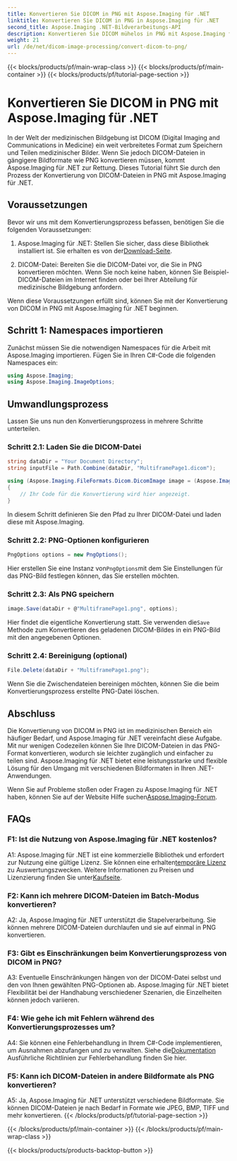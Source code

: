 ```yaml
---
title: Konvertieren Sie DICOM in PNG mit Aspose.Imaging für .NET
linktitle: Konvertieren Sie DICOM in PNG in Aspose.Imaging für .NET
second_title: Aspose.Imaging .NET-Bildverarbeitungs-API
description: Konvertieren Sie DICOM mühelos in PNG mit Aspose.Imaging für .NET. Optimieren Sie den Austausch medizinischer Bilder.
weight: 21
url: /de/net/dicom-image-processing/convert-dicom-to-png/
---
```


{{< blocks/products/pf/main-wrap-class >}}
{{< blocks/products/pf/main-container >}}
{{< blocks/products/pf/tutorial-page-section >}}

# Konvertieren Sie DICOM in PNG mit Aspose.Imaging für .NET

In der Welt der medizinischen Bildgebung ist DICOM (Digital Imaging and Communications in Medicine) ein weit verbreitetes Format zum Speichern und Teilen medizinischer Bilder. Wenn Sie jedoch DICOM-Dateien in gängigere Bildformate wie PNG konvertieren müssen, kommt Aspose.Imaging für .NET zur Rettung. Dieses Tutorial führt Sie durch den Prozess der Konvertierung von DICOM-Dateien in PNG mit Aspose.Imaging für .NET.

## Voraussetzungen

Bevor wir uns mit dem Konvertierungsprozess befassen, benötigen Sie die folgenden Voraussetzungen:

1.  Aspose.Imaging für .NET: Stellen Sie sicher, dass diese Bibliothek installiert ist. Sie erhalten es von der[Download-Seite](https://releases.aspose.com/imaging/net/).

2. DICOM-Datei: Bereiten Sie die DICOM-Datei vor, die Sie in PNG konvertieren möchten. Wenn Sie noch keine haben, können Sie Beispiel-DICOM-Dateien im Internet finden oder bei Ihrer Abteilung für medizinische Bildgebung anfordern.

Wenn diese Voraussetzungen erfüllt sind, können Sie mit der Konvertierung von DICOM in PNG mit Aspose.Imaging für .NET beginnen.

## Schritt 1: Namespaces importieren

Zunächst müssen Sie die notwendigen Namespaces für die Arbeit mit Aspose.Imaging importieren. Fügen Sie in Ihren C#-Code die folgenden Namespaces ein:

```csharp
using Aspose.Imaging;
using Aspose.Imaging.ImageOptions;
```

## Umwandlungsprozess

Lassen Sie uns nun den Konvertierungsprozess in mehrere Schritte unterteilen.

### Schritt 2.1: Laden Sie die DICOM-Datei

```csharp
string dataDir = "Your Document Directory";
string inputFile = Path.Combine(dataDir, "MultiframePage1.dicom");

using (Aspose.Imaging.FileFormats.Dicom.DicomImage image = (Aspose.Imaging.FileFormats.Dicom.DicomImage)Image.Load(inputFile))
{
    // Ihr Code für die Konvertierung wird hier angezeigt.
}
```

In diesem Schritt definieren Sie den Pfad zu Ihrer DICOM-Datei und laden diese mit Aspose.Imaging.

### Schritt 2.2: PNG-Optionen konfigurieren

```csharp
PngOptions options = new PngOptions();
```

 Hier erstellen Sie eine Instanz von`PngOptions`mit dem Sie Einstellungen für das PNG-Bild festlegen können, das Sie erstellen möchten.

### Schritt 2.3: Als PNG speichern

```csharp
image.Save(dataDir + @"MultiframePage1.png", options);
```

 Hier findet die eigentliche Konvertierung statt. Sie verwenden die`Save` Methode zum Konvertieren des geladenen DICOM-Bildes in ein PNG-Bild mit den angegebenen Optionen.

### Schritt 2.4: Bereinigung (optional)

```csharp
File.Delete(dataDir + "MultiframePage1.png");
```

Wenn Sie die Zwischendateien bereinigen möchten, können Sie die beim Konvertierungsprozess erstellte PNG-Datei löschen.

## Abschluss

Die Konvertierung von DICOM in PNG ist im medizinischen Bereich ein häufiger Bedarf, und Aspose.Imaging für .NET vereinfacht diese Aufgabe. Mit nur wenigen Codezeilen können Sie Ihre DICOM-Dateien in das PNG-Format konvertieren, wodurch sie leichter zugänglich und einfacher zu teilen sind. Aspose.Imaging für .NET bietet eine leistungsstarke und flexible Lösung für den Umgang mit verschiedenen Bildformaten in Ihren .NET-Anwendungen.

 Wenn Sie auf Probleme stoßen oder Fragen zu Aspose.Imaging für .NET haben, können Sie auf der Website Hilfe suchen[Aspose.Imaging-Forum](https://forum.aspose.com/).

## FAQs

### F1: Ist die Nutzung von Aspose.Imaging für .NET kostenlos?

A1: Aspose.Imaging für .NET ist eine kommerzielle Bibliothek und erfordert zur Nutzung eine gültige Lizenz. Sie können eine erhalten[temporäre Lizenz](https://purchase.aspose.com/temporary-license/) zu Auswertungszwecken. Weitere Informationen zu Preisen und Lizenzierung finden Sie unter[Kaufseite](https://purchase.aspose.com/buy).

### F2: Kann ich mehrere DICOM-Dateien im Batch-Modus konvertieren?

A2: Ja, Aspose.Imaging für .NET unterstützt die Stapelverarbeitung. Sie können mehrere DICOM-Dateien durchlaufen und sie auf einmal in PNG konvertieren.

### F3: Gibt es Einschränkungen beim Konvertierungsprozess von DICOM in PNG?

A3: Eventuelle Einschränkungen hängen von der DICOM-Datei selbst und den von Ihnen gewählten PNG-Optionen ab. Aspose.Imaging für .NET bietet Flexibilität bei der Handhabung verschiedener Szenarien, die Einzelheiten können jedoch variieren.

### F4: Wie gehe ich mit Fehlern während des Konvertierungsprozesses um?

 A4: Sie können eine Fehlerbehandlung in Ihrem C#-Code implementieren, um Ausnahmen abzufangen und zu verwalten. Siehe die[Dokumentation](https://reference.aspose.com/imaging/net/) Ausführliche Richtlinien zur Fehlerbehandlung finden Sie hier.

### F5: Kann ich DICOM-Dateien in andere Bildformate als PNG konvertieren?

A5: Ja, Aspose.Imaging für .NET unterstützt verschiedene Bildformate. Sie können DICOM-Dateien je nach Bedarf in Formate wie JPEG, BMP, TIFF und mehr konvertieren.
{{< /blocks/products/pf/tutorial-page-section >}}

{{< /blocks/products/pf/main-container >}}
{{< /blocks/products/pf/main-wrap-class >}}

{{< blocks/products/products-backtop-button >}}
